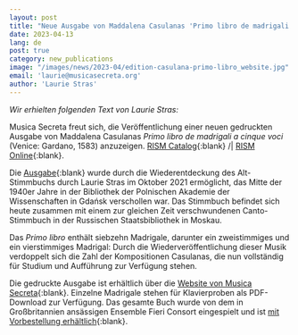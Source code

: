 ```yaml
---
layout: post
title: "Neue Ausgabe von Maddalena Casulanas 'Primo libro de madrigali a cinque voci'"
date: 2023-04-13
lang: de
post: true
category: new_publications
image: "/images/news/2023-04/edition-casulana-primo-libro_website.jpg"
email: 'laurie@musicasecreta.org'
author: 'Laurie Stras'
---
```


_Wir erhielten folgenden Text von Laurie Stras:_

Musica Secreta freut sich, die Veröffentlichung einer neuen gedruckten Ausgabe von Maddalena Casulanas _Primo libro de madrigali a cinque voci_ (Venice: Gardano, 1583) anzuzeigen. [RISM Catalog](https://opac.rism.info/search?id=990009169&View=rism){:blank} /| [RISM Online](https://rism.online/sources/990009169){:blank}.

Die [Ausgabe](https://opac.rism.info/search?id=lit50007322&View=rism){:blank} wurde durch die Wiederentdeckung des Alt-Stimmbuchs durch Laurie Stras im Oktober 2021 ermöglicht, das Mitte der 1940er Jahre in der Bibliothek der Polnischen Akademie der Wissenschaften in Gdańsk verschollen war.  Das Stimmbuch befindet sich heute zusammen mit einem zur gleichen Zeit verschwundenen Canto-Stimmbuch in der Russischen Staatsbibliothek in Moskau.

Das _Primo libro_ enthält siebzehn Madrigale, darunter ein zweistimmiges und ein vierstimmiges Madrigal: Durch die Wiederveröffentlichung dieser Musik verdoppelt sich die Zahl der Kompositionen Casulanas, die nun vollständig für Studium und Aufführung zur Verfügung stehen. 

Die gedruckte Ausgabe ist erhältlich über die [Website von Musica Secreta](https://musicasecreta.org/product/five-voice-madrigals-casulana-complete){:blank}. Einzelne Madrigale stehen für Klavierproben als PDF-Download zur Verfügung. Das gesamte Buch wurde von dem in Großbritannien ansässigen Ensemble Fieri Consort eingespielt und ist [mit Vorbestellung erhältlich](https://www.fiericonsort.co.uk/shop/p/theexcellenceofwomen){:blank}. 
